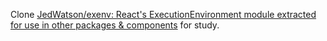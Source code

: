 Clone [JedWatson/exenv: React's ExecutionEnvironment module extracted for use in other packages & components](https://github.com/JedWatson/exenv) for study.